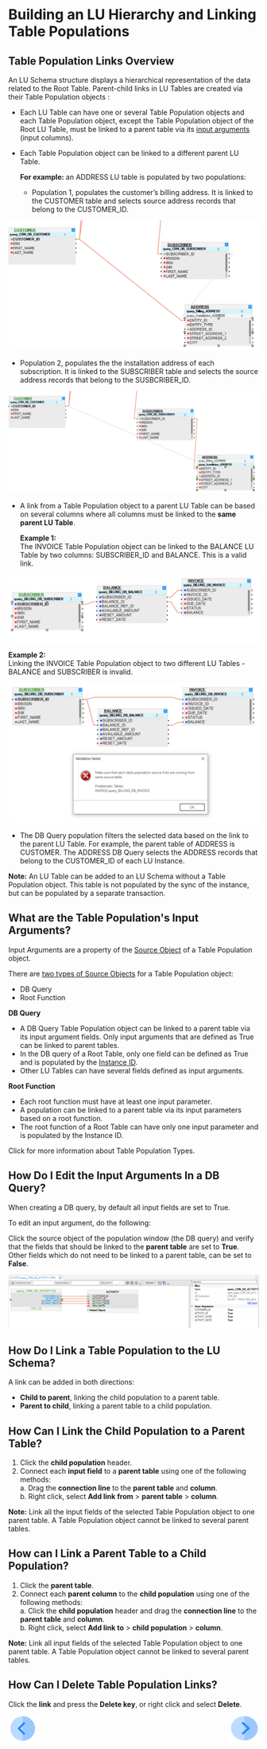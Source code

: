 # Building an LU Hierarchy and Linking Table Populations

## Table Population Links Overview
An LU Schema structure displays a hierarchical representation of the data related to the Root Table. Parent-child links in LU Tables are created via their Table Population objects :
* Each LU Table can have one or several Table Population objects and each Table Population object, except the Table Population object of the Root LU Table, must be linked to a parent table via its [input arguments](/articles/03_logical_units/12_LU_hierarchy_and_linking_table_population.md#what-are-the-table-populations-input-arguments) (input columns). 
* Each Table Population object can be linked to a different parent LU Table.

  **For example:** an ADDRESS LU table is populated by two populations: 
  * Population 1, populates the customer’s billing address. It is linked to the CUSTOMER table and selects source address records that belong to the CUSTOMER_ID.

![image](/articles/03_logical_units/images/03_12_link_tables1.png)



   * Population 2, populates the the installation address of each subscription. It is linked to the SUBSCRIBER table and selects the source address records that belong to the SUSBCRIBER_ID.


![image](/articles/03_logical_units/images/03_12_link_tables2.png)

* A link from a Table Population object to a parent LU Table can be based on several columns where all columns must be linked to the **same parent LU Table**.

  **Example 1:**\
The INVOICE Table Population object can be linked to the BALANCE LU Table by two columns: SUBSCRIBER_ID and BALANCE. This is a valid link.

![image](/articles/03_logical_units/images/03_12_link_tables3.png)

  **Example 2:**\
Linking the INVOICE Table Population object to two different LU Tables - BALANCE and SUBSCRIBER is invalid.

![image](/articles/03_logical_units/images/03_12_link_tables4.png)

* The DB Query  population filters the selected data based on the link to the parent LU Table. For example, the parent table of ADDRESS is CUSTOMER. The ADDRESS DB Query selects the ADDRESS records that belong to the CUSTOMER_ID of each LU Instance.

**Note:** An LU Table can be added to an LU Schema without a Table Population object. This table is not populated by the sync of the instance, but can be populated by a separate transaction.


## What are the Table Population's Input Arguments?
Input Arguments are a property of the [Source Object](/articles/01_fabric_overview/02_fabric_glossary.md#source-object)  of a Table Population object.

There are [two types of Source Objects](/articles/07_table_population/02_source_object_types.md) for a Table Population object:
* DB Query
* Root Function

**DB Query**
* A DB Query Table Population object can be linked to a parent table via its input argument fields. Only input arguments that are defined as True can be linked to parent tables.
* In the DB query of a Root Table, only one field can be defined as True and is populated by the [Instance ID](/articles/01_fabric_overview/02_fabric_glossary.md#instance-id).
* Other LU Tables can have several fields defined as input arguments. 

**Root Function**
* Each root function must have at least one input parameter.
* A population can be linked to a parent table via its input parameters based on a root function. 
* The root function of a Root Table can have only one input parameter and is populated by the Instance ID.

Click for more information about Table Population Types.


## How Do I Edit the Input Arguments In a DB Query?
When creating a DB query, by default all input fields are set to True.  

To edit an input argument, do the following: 

Click the source object of the population window (the DB query) and verify that the fields that should be linked to the **parent table** are set to **True**. Other fields which do not need to be linked to a parent table, can be set to **False**. 

![image](/articles/03_logical_units/images/03_12_link_tables5.png)

## How Do I Link a Table Population to the LU Schema? 
A link can be added in both directions:
* **Child to parent**, linking the child population to a parent table.
* **Parent to child**, linking a parent table to a child population.

## How Can I Link the Child Population to a Parent Table? 
1. Click the **child population** header.
1. Connect each **input field** to a **parent table** using one of the following methods:\
  a. Drag the **connection line** to the **parent table** and **column**.\
  b. Right click, select **Add link from** > **parent table** > **column**.

**Note:** Link all the input fields of the selected Table Population object to one parent table. A Table Population object cannot be linked to several parent tables.  

## How can I Link a Parent Table to a Child Population?
1. Click the **parent table**.
1. Connect each **parent column** to the **child population** using one of the following methods:\
  a. Click the **child population** header and drag the **connection line** to the **parent table** and **column**.\
  b. Right click, select **Add link to** > **child population** > **column**.

**Note:** Link all input fields of the selected Table Population object to one parent table. A Table Population object cannot be linked to several parent tables.  

## How Can I Delete Table Population Links?
Click the **link** and press the **Delete key**, or right click and select **Delete**.

[![Previous](/articles/images/Previous.png)](/articles/03_logical_units/11_add_delete_table_population.md)[<img align="right" width="60" height="54" src="/articles/images/Next.png">](/articles/03_logical_units/13_disable_enable_populations_in_schema.md)

